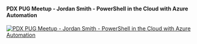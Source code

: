 ﻿#### PDX PUG Meetup - Jordan Smith - PowerShell in the Cloud with Azure Automation

[![PDX PUG Meetup - Jordan Smith - PowerShell in the Cloud with Azure Automation](https://i2.ytimg.com/vi/IHzqDmbG7W8/hqdefault.jpg "PDX PUG Meetup - Jordan Smith - PowerShell in the Cloud with Azure Automation")](https://www.youtube.com/watch?v=IHzqDmbG7W8)




